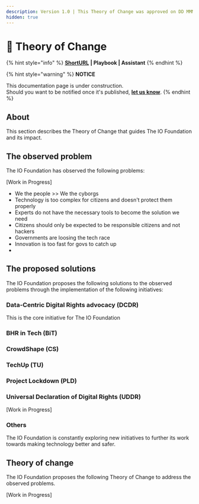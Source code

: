 ```yaml
---
description: Version 1.0 | This Theory of Change was approved on DD MMMM YYYY.
hidden: true
---
```


# 🔀 Theory of Change

{% hint style="info" %}
[**ShortURL**](https://tiof.click/TIOFTofC) **| Playbook | Assistant**
{% endhint %}

{% hint style="warning" %}
**NOTICE**

This documentation page is under construction.\
Should you want to be notified once it's published, [**let us know**](https://tiof.click/TIOFTarianUpdatesService).
{% endhint %}

## About

This section describes the Theory of Change that guides The IO Foundation and its impact.

## The observed problem

The IO Foundation has observed the following problems:

\[Work in Progress]

* We the people >> We the cyborgs
* Technology is too complex for citizens and doesn't protect them properly
* Experts do not have the necessary tools to become the solution we need
* Citizens should only be expected to be responsible citizens and not hackers
* Governments are loosing the tech race
* Innovation is too fast for govs to catch up
*



## The proposed solutions

The IO Foundation proposes the following solutions to the observed problems through the implementation of the following initiatives:

### Data-Centric Digital Rights advocacy (DCDR)

This is the core initiative for The IO Foundation

### BHR in Tech (BiT)



### CrowdShape (CS)



### TechUp (TU)



### Project Lockdown (PLD)



### Universal Declaration of Digital Rights (UDDR)



\[Work in Progress]



### Others

The IO Foundation is constantly exploring new initiatives to further its work towards making technology better and safer.





## Theory of change

The IO Foundation proposes the following Theory of Change to address the observed problems.

\[Work in Progress]
